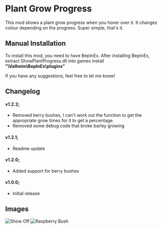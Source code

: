 # Plant Grow Progress
This mod shows a plant grow progress when you hover over it. It changes colour depending on the progress. Super simple, that's it.

## Manual Installation
To install this mod, you need to have BepInEx. After installing BepInEx, extract ShowPlantProgress.dll into games install **"\Valheim\BepInEx\plugins"**

If you have any suggestions, feel free to let me know!

## Changelog

#### v1.2.2;
* Removed berry bushes, I can't work out the function to get the appropriate grow times for it to get a percentage.
* Removed some debug code that broke barley growing

#### v1.2.1;
* Readme update

#### v1.2.0;
* Added support for berry bushes

#### v1.0.0;
* Initial release

## Images

![Show Off](https://fivem.fail/gta5/Network/NetworkIsTutorialSessionChangePending/tRaNsMKBm.png)
![Raspberry Bush](https://fivem.fail/gta5/Audio/FindRadioStationIndex/NCG4081BEb.png)